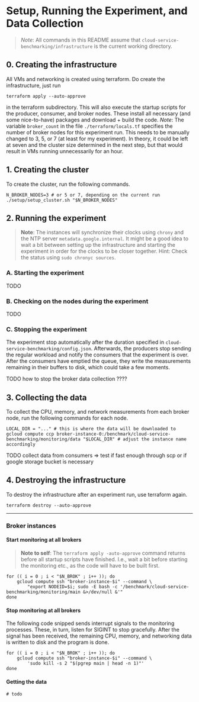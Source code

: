 # Setup, Running the Experiment, and Data Collection

> *Note*: All commands in this README assume that `cloud-service-benchmarking/infrastructure` is the current working directory.

## 0. Creating the infrastructure

All VMs and networking is created using terraform.
Do create the infrastructure, just run 

```shell
terraform apply --auto-approve
```

in the terraform subdirectory.
This will also execute the startup scripts for the producer, consumer, and broker nodes.
These install all necessary (and some nice-to-have) packages and download + build the code.
*Note*: The variable `broker_count` in the file `./terraform/locals.tf` specifies the number of broker nodes for this experiment run.
This needs to be manually changed to 3, 5, or 7 (at least for my experiment).
In theory, it could be left at seven and the cluster size determined in the next step, but that would result in VMs running unnecessarily for an hour.

## 1. Creating the cluster

To create the cluster, run the following commands.

```shell
N_BROKER_NODES=3 # or 5 or 7, depending on the current run
./setup/setup_cluster.sh "$N_BROKER_NODES"
```

## 2. Running the experiment

> **Note**: The instances will synchronize their clocks using `chrony` and the NTP server `metadata.google.internal`.
> It might be a good idea to wait a bit between setting up the infrastructure and starting the experiment in order for the clocks to be closer together.
> Hint: Check the status using `sudo chronyc sources`.

### A. Starting the experiment

TODO 

### B. Checking on the nodes during the experiment 

TODO

### C. Stopping the experiment

The experiment stop automatically after the duration specified in `cloud-service-benchmarking/config.json`.
Afterwards, the producers stop sending the regular workload and notify the consumers that the experiment is over.
After the consumers have emptied the queue, they write the measurements remaining in their buffers to disk, which could take a few moments.

TODO how to stop the broker data collection ????

## 3. Collecting the data

To collect the CPU, memory, and network measurements from each broker node, run the following commands for each node.

```shell
LOCAL_DIR = "..." # this is where the data will be downloaded to
gcloud compute ccp broker-instance-0:/benchmark/cloud-service-benchmarking/monitoring/data "$LOCAL_DIR" # adjust the instance name accordingly
```

TODO collect data from consumers => test if fast enough through scp or if google storage bucket is necessary

## 4. Destroying the infrastructure

To destroy the infrastructure after an experiment run, use terraform again.

```shell
terraform destroy --auto-approve
```

----

### Broker instances

#### Start monitoring at all brokers

> **Note to self**: The `terraform apply -auto-approve` command returns before all startup scripts have finished.
> I.e., wait a bit before starting the monitoring etc., as the code will have to be built first.

```shell
for (( i = 0 ; i < "$N_BROK" ; i++ )); do
	gcloud compute ssh "broker-instance-$i" --command \
		"export NODEID=$i; sudo -E bash -c '/benchmark/cloud-service-benchmarking/monitoring/main &>/dev/null &'"
done
```

#### Stop monitoring at all brokers

The following code snipped sends interrupt signals to the monitoring processes.
These, in turn, listen for SIGINT to stop gracefully.
After the signal has been received, the remaining CPU, memory, and networking data is written to disk and the program is done.

```shell
for (( i = 0 ; i < "$N_BROK" ; i++ )); do
	gcloud compute ssh "broker-instance-$i" --command \
		'sudo kill -s 2 "$(pgrep main | head -n 1)"'
done
```

#### Getting the data

```shell
# todo
```

